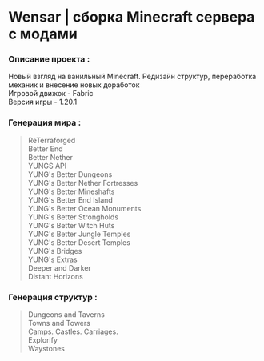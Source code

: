 # Wensar | сборка Minecraft сервера с модами <br/>

### Описание проекта : <br/>
Новый взгляд на ванильный Minecraft. Редизайн структур, переработка механик и внесение новых доработок <br/>
Игровой движок - Fabric <br/>
Версия игры - 1.20.1 <br/>

### Генерация мира : <br/>
> ReTerraforged <br/>
> Better End <br/>
> Better Nether <br/>
> YUNGS API <br/>
> YUNG's Better Dungeons <br/>
> YUNG's Better Nether Fortresses <br/>
> YUNG's Better Mineshafts <br/>
> YUNG's Better End Island <br/>
> YUNG's Better Ocean Monuments <br/>
> YUNG's Better Strongholds <br/>
> YUNG's Better Witch Huts <br/>
> YUNG's Better Jungle Temples <br/>
> YUNG's Better Desert Temples <br/>
> YUNG's Bridges <br/>
> YUNG's Extras <br/>
> Deeper and Darker <br/>
> Distant Horizons <br/>

### Генерация структур : <br/>
> Dungeons and Taverns <br/>
> Towns and Towers <br/>
> Camps. Castles. Carriages. <br/>
> Explorify <br/>
> Waystones <br/>
